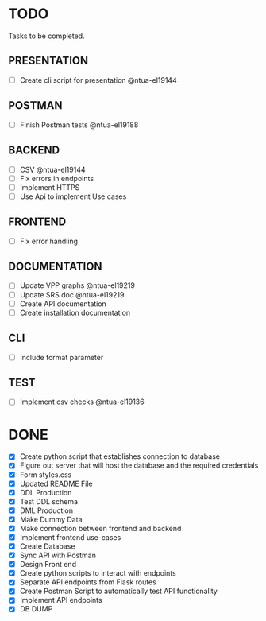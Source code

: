 # TODO

Tasks to be completed.


## PRESENTATION
- [ ] Create cli script for presentation @ntua-el19144 

## POSTMAN

- [ ] Finish Postman tests @ntua-el19188

## BACKEND

- [ ] CSV  @ntua-el19144
- [ ] Fix errors in endpoints
- [ ] Implement HTTPS
- [ ] Use Api to implement Use cases

## FRONTEND

- [ ] Fix error handling

## DOCUMENTATION

- [ ] Update VPP graphs @ntua-el19219
- [ ] Update SRS doc @ntua-el19219
- [ ] Create API documentation
- [ ] Create installation documentation

## CLI
- [ ] Include format parameter

## TEST

- [ ] Implement csv checks @ntua-el19136


# DONE
- [x] Create  python script that establishes connection to database
- [x] Figure out server that will host the database and the required credentials
- [x] Form styles.css
- [x] Updated README File
- [x] DDL Production 
- [x] Test DDL schema 
- [x] DML Production 
- [x] Make Dummy Data
- [x] Make connection between frontend and backend
- [x] Implement frontend use-cases
- [x] Create Database
- [x] Sync API with Postman
- [x] Design Front end 
- [x] Create python scripts to interact with endpoints
- [x] Separate API endpoints from Flask routes
- [x] Create Postman Script to automatically test API functionality 
- [x] Implement API endpoints 
- [x] DB DUMP 
